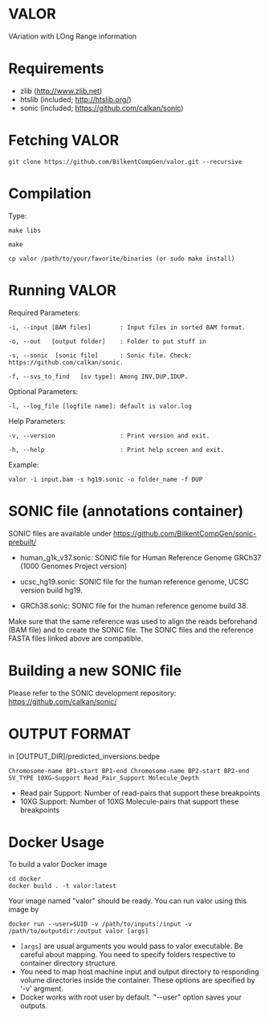 VALOR
======

VAriation with LOng Range information

Requirements
============

 * zlib   (http://www.zlib.net)
 * htslib (included; http://htslib.org/)
 * sonic  (included; https://github.com/calkan/sonic)

Fetching VALOR
===============

	git clone https://github.com/BilkentCompGen/valor.git --recursive

Compilation
===========

Type:
	
	make libs
	
	make
	
	cp valor /path/to/your/favorite/binaries (or sudo make install)


Running VALOR
==============

Required Parameters:

	-i, --input [BAM files]        : Input files in sorted BAM format.
	
	-o, --out   [output folder]    : Folder to put stuff in
        
	-s, --sonic  [sonic file]      : Sonic file. Check: https://github.com/calkan/sonic.
        
	-f, --svs_to_find   [sv type]: Among INV,DUP,IDUP.

Optional Parameters:
      
	-l, --log_file [logfile name]: default is valor.log
	
Help Parameters:
        
	-v, --version                  : Print version and exit.
        
	-h, --help                     : Print help screen and exit.

	
Example:
	
	valor -i input.bam -s hg19.sonic -o folder_name -f DUP

SONIC file (annotations container)
==================================

SONIC files are available under https://github.com/BilkentCompGen/sonic-prebuilt/

 * human_g1k_v37.sonic: SONIC file for Human Reference Genome GRCh37 (1000 Genomes Project version)

 * ucsc_hg19.sonic: SONIC file for the human reference genome, UCSC version build hg19.

 * GRCh38.sonic: SONIC file for the human reference genome build 38.
	
Make sure that the same reference was used to align the reads beforehand (BAM file) and to create the SONIC file. The SONIC files and the reference FASTA files linked above are compatible.

Building a new SONIC file
=======================

Please refer to the SONIC development repository: https://github.com/calkan/sonic/

OUTPUT FORMAT
=============

in [OUTPUT_DIR]/predicted_inversions.bedpe

```bed
Chromosome-name BP1-start BP1-end Chromosome-name BP2-start BP2-end SV_TYPE 10XG-Support Read_Pair_Support Molecule_Depth
```
* Read pair Support: Number of read-pairs that support these breakpoints
* 10XG Support: Number of 10XG Molecule-pairs that support these breakpoints

Docker Usage
============

To build a valor Docker image

```
cd docker
docker build . -t valor:latest
```

Your image named "valor" should be ready. You can run valor using this image by

```
docker run --user=$UID -v /path/to/inputs:/input -v /path/to/outputdir:/output valor [args]
```

- ```[args]``` are usual arguments you would pass to valor executable. Be careful about mapping. You need to specify folders respective to container directory structure.
- You need to map host machine input and output directory to responding volume directories inside the container. These options are specified by '-v' argment.
- Docker works with root user by default. "--user" option saves your outputs.
